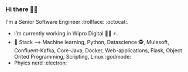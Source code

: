 ### Hi there 👨‍💻

I'm a Senior Software Engineer :trollface: :octocat:.
- I’m currently working in Wipro Digital  🧑‍💼 ⚡.
- 🧠 Stack --> Machine learning, Python, Datascience 🕵️, Mulesoft, Confluent-Kafka, Core-Java, Docker, Web-applications, Flask, Object Orited Programming, Scripting, Linux :godmode:
- Phyics nerd :electron:



<!--
Here are some ideas to get you started: -->

<!--
- 🔭 I’m currently working on ...
- 🌱 I’m currently learning ...
- 👯 I’m looking to collaborate on ...
- 🤔 I’m looking for help with ...
- 💬 Ask me about ...
- 📫 How to reach me: ...
- 😄 Pronouns: ...
- ⚡ Fun fact: ...
-->

